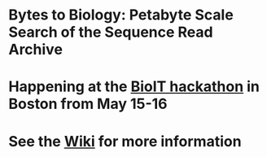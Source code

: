 # Bytes to Biology: Petabyte Scale Search of the Sequence Read Archive

# Happening at the [BioIT hackathon](https://www.bio-itworldexpo.com/fair-data-hackathon) in Boston from May 15-16

# See the [Wiki](https://github.com/ncbi/PSSS-Bytes2Biology/wiki) for more information
